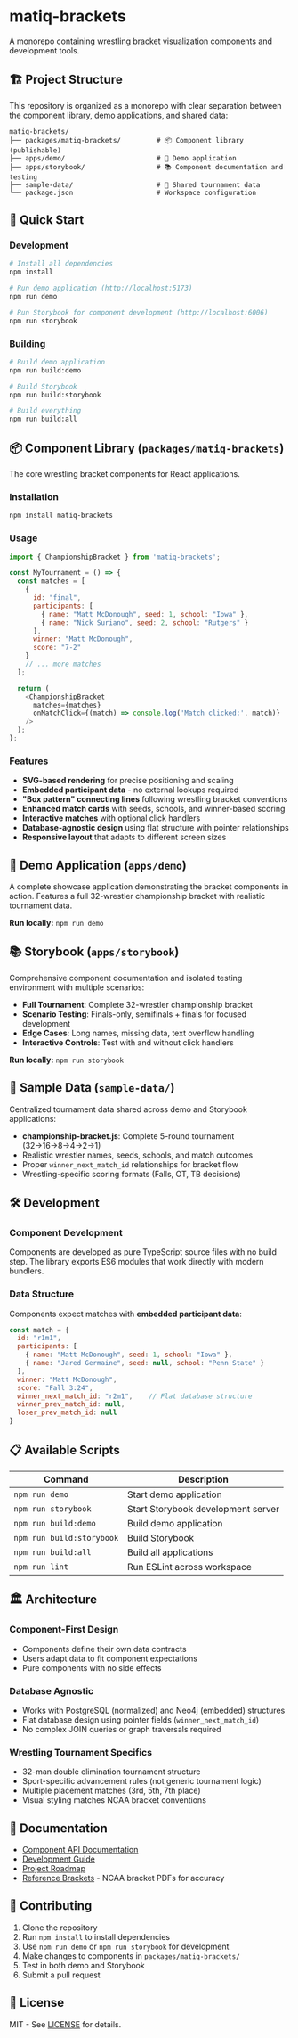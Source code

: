 # matiq-brackets

A monorepo containing wrestling bracket visualization components and development tools.

## 🏗️ Project Structure

This repository is organized as a monorepo with clear separation between the component library, demo applications, and shared data:

```
matiq-brackets/
├── packages/matiq-brackets/         # 📦 Component library (publishable)
├── apps/demo/                       # 🚀 Demo application
├── apps/storybook/                  # 📚 Component documentation and testing
├── sample-data/                     # 🎯 Shared tournament data
└── package.json                     # Workspace configuration
```

## 🚀 Quick Start

### Development

```bash
# Install all dependencies
npm install

# Run demo application (http://localhost:5173)
npm run demo

# Run Storybook for component development (http://localhost:6006)  
npm run storybook
```

### Building

```bash
# Build demo application
npm run build:demo

# Build Storybook
npm run build:storybook

# Build everything
npm run build:all
```

## 📦 Component Library (`packages/matiq-brackets`)

The core wrestling bracket components for React applications.

### Installation

```bash
npm install matiq-brackets
```

### Usage

```javascript
import { ChampionshipBracket } from 'matiq-brackets';

const MyTournament = () => {
  const matches = [
    {
      id: "final",
      participants: [
        { name: "Matt McDonough", seed: 1, school: "Iowa" },
        { name: "Nick Suriano", seed: 2, school: "Rutgers" }
      ],
      winner: "Matt McDonough",
      score: "7-2"
    }
    // ... more matches
  ];

  return (
    <ChampionshipBracket 
      matches={matches}
      onMatchClick={(match) => console.log('Match clicked:', match)}
    />
  );
};
```

### Features

- **SVG-based rendering** for precise positioning and scaling
- **Embedded participant data** - no external lookups required
- **"Box pattern" connecting lines** following wrestling bracket conventions
- **Enhanced match cards** with seeds, schools, and winner-based scoring
- **Interactive matches** with optional click handlers
- **Database-agnostic design** using flat structure with pointer relationships
- **Responsive layout** that adapts to different screen sizes

## 🚀 Demo Application (`apps/demo`)

A complete showcase application demonstrating the bracket components in action. Features a full 32-wrestler championship bracket with realistic tournament data.

**Run locally:** `npm run demo`

## 📚 Storybook (`apps/storybook`)

Comprehensive component documentation and isolated testing environment with multiple scenarios:

- **Full Tournament**: Complete 32-wrestler championship bracket
- **Scenario Testing**: Finals-only, semifinals + finals for focused development
- **Edge Cases**: Long names, missing data, text overflow handling  
- **Interactive Controls**: Test with and without click handlers

**Run locally:** `npm run storybook`

## 🎯 Sample Data (`sample-data/`)

Centralized tournament data shared across demo and Storybook applications:

- **championship-bracket.js**: Complete 5-round tournament (32→16→8→4→2→1)
- Realistic wrestler names, seeds, schools, and match outcomes
- Proper `winner_next_match_id` relationships for bracket flow
- Wrestling-specific scoring formats (Falls, OT, TB decisions)

## 🛠️ Development

### Component Development

Components are developed as pure TypeScript source files with no build step. The library exports ES6 modules that work directly with modern bundlers.

### Data Structure

Components expect matches with **embedded participant data**:

```javascript
const match = {
  id: "r1m1",
  participants: [
    { name: "Matt McDonough", seed: 1, school: "Iowa" },
    { name: "Jared Germaine", seed: null, school: "Penn State" }
  ],
  winner: "Matt McDonough",
  score: "Fall 3:24",
  winner_next_match_id: "r2m1",    // Flat database structure
  winner_prev_match_id: null,
  loser_prev_match_id: null
}
```

## 📋 Available Scripts

| Command | Description |
|---------|-------------|
| `npm run demo` | Start demo application |
| `npm run storybook` | Start Storybook development server |
| `npm run build:demo` | Build demo application |
| `npm run build:storybook` | Build Storybook |
| `npm run build:all` | Build all applications |
| `npm run lint` | Run ESLint across workspace |

## 🏛️ Architecture

### Component-First Design
- Components define their own data contracts
- Users adapt data to fit component expectations  
- Pure components with no side effects

### Database Agnostic
- Works with PostgreSQL (normalized) and Neo4j (embedded) structures
- Flat database design using pointer fields (`winner_next_match_id`)
- No complex JOIN queries or graph traversals required

### Wrestling Tournament Specifics
- 32-man double elimination tournament structure
- Sport-specific advancement rules (not generic tournament logic)
- Multiple placement matches (3rd, 5th, 7th place)
- Visual styling matches NCAA bracket conventions

## 📖 Documentation

- [Component API Documentation](packages/matiq-brackets/README.md)
- [Development Guide](COMPONENT_DESIGN.md) 
- [Project Roadmap](ROADMAP.md)
- [Reference Brackets](brackets/) - NCAA bracket PDFs for accuracy

## 🤝 Contributing

1. Clone the repository
2. Run `npm install` to install dependencies
3. Use `npm run demo` or `npm run storybook` for development
4. Make changes to components in `packages/matiq-brackets/`
5. Test in both demo and Storybook
6. Submit a pull request

## 📄 License

MIT - See [LICENSE](LICENSE) for details.